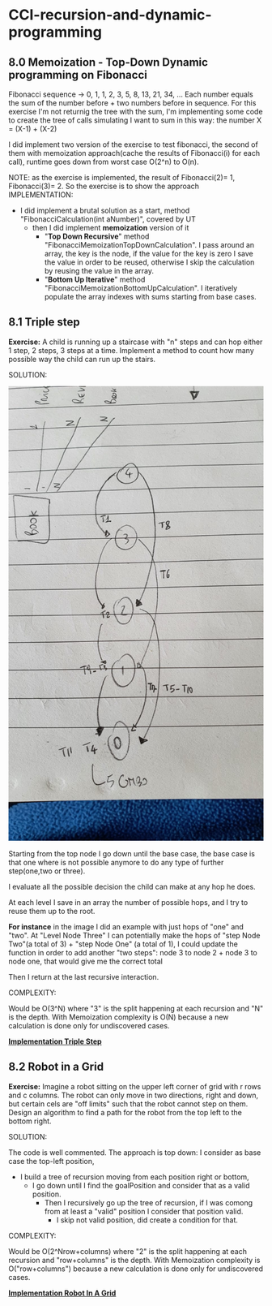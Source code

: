 # CCI-recursion-and-dynamic-programming

## 8.0 Memoization - Top-Down Dynamic programming on Fibonacci

Fibonacci sequence -> 0, 1, 1, 2, 3, 5, 8, 13, 21, 34, ... Each number equals the sum of the number before + two numbers before in sequence.
For this exercise I'm not returnig the tree with the sum, I'm implementing some code to create the tree of calls simulating I want to sum in this way: the number X = (X-1) + (X-2)

I did implement two version of the exercise to test fibonacci, the second of them with memoization approach(cache the results of Fibonacci(i) for each call), runtime goes down from worst case O(2^n) to O(n).

NOTE: as the exercise is implemented, the result of Fibonacci(2)= 1, Fibonacci(3)= 2. So the exercise is to show the approach 
IMPLEMENTATION:
- I did implement a brutal solution as a start, method "FibonacciCalculation(int aNumber)", covered by UT
  - then I did implement **memoization** version of it
    - "**Top Down Recursive**" method "FibonacciMemoizationTopDownCalculation". I pass around an array, the key is the node, if the value for the key is zero I save the value in order to be reused, otherwise I skip the calculation by reusing the value in the array.
    - "**Bottom Up Iterative**" method "FibonacciMemoizationBottomUpCalculation". I iteratively populate the array indexes with sums starting from base cases. 

## 8.1 Triple step
**Exercise:** A child is running up a staircase with "n" steps and can hop either 1 step, 2 steps, 3 steps at a time. Implement a method to count how many possible way the child can run up the stairs.

SOLUTION:

![Image description](https://github.com/lucafilippodangelo/CCI-recursion-and-dynamic-programming/blob/master/RecursionAndDynamicProgramming/RecursionAndDynamicProgramming/Images/TripleStep_exampleWithTwoHopsAndDepthFour.jpg)

Starting from the top node I go down until the base case, the base case is that one where is not possible anymore to do any type of further step(one,two or three). 

I evaluate all the possible decision the child can make at any hop he does.

At each level I save in an array the number of possible hops, and I try to reuse them up to the root. 

**For instance** in the image I did an example with just hops of "one" and "two". At "Level Node Three" I can potentially make the hops of "step Node Two"(a total of 3) + "step Node One" (a total of 1), I could update the function in order to add another "two steps": node 3 to node 2 + node 3 to node one, that would give me the correct total

Then I return at the last recursive interaction.

COMPLEXITY:

Would be O(3^N) where "3" is the split happening at each recursion and "N" is the depth. With Memoization complexity is O(N) because a new calculation is done only for undiscovered cases.

[**Implementation Triple Step**](https://github.com/lucafilippodangelo/CCI-recursion-and-dynamic-programming/blob/master/RecursionAndDynamicProgramming/RecursionAndDynamicProgramming/8.1_TripleStep.cs)

## 8.2 Robot in a Grid
**Exercise:** Imagine a robot sitting on the upper left corner of grid with r rows and c columns. The robot can only move in two directions, right and down, but certain cels are "off limits" such that the robot cannot step on them. Design an algorithm to find a path for the robot from the top left to the bottom right.

SOLUTION:

The code is well commented. 
The approach is top down: 
I consider as base case the top-left position, 
  - I build a tree of recursion moving from each position right or bottom, 
    - I go down until I find the goalPosition and consider that as a valid position.
      - Then I recursively go up the tree of recursion, if I was comong from at least a "valid" position I consider that position valid.
        - I skip not valid position, did create a condition for that.

COMPLEXITY:

Would be O(2^Nrow+columns) where "2" is the split happening at each recursion and "row+columns" is the depth. With Memoization complexity is O("row+columns") because a new calculation is done only for undiscovered cases.

[**Implementation Robot In A Grid**](https://github.com/lucafilippodangelo/CCI-recursion-and-dynamic-programming/blob/master/RecursionAndDynamicProgramming/RecursionAndDynamicProgramming/8.2_RobotInAGrid.cs)